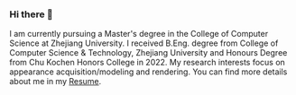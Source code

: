 ### Hi there 👋

I am currently pursuing a Master's degree in the College of Computer Science at Zhejiang University. I received B.Eng. degree from College of Computer Science & Technology, Zhejiang University and Honours Degree from Chu Kochen Honors College in 2022. My research interests focus on appearance acquisition/modeling and rendering. You can find more details about me in my <a href="https://github.com/RupertPaoZ/RupertPaoZ/blob/master/Resume.pdf" target="_blank">Resume</a>.

<!--
**RupertPaoZ/RupertPaoZ** is a ✨ _special_ ✨ repository because its `README.md` (this file) appears on your GitHub profile.
[resume](https://github.com/RupertPaoZ/RupertPaoZ/blob/master/Resume.pdf)
Here are some ideas to get you started:

- 🔭 I’m currently working on ...
- 🌱 I’m currently learning ...
- 👯 I’m looking to collaborate on ...
- 🤔 I’m looking for help with ...
- 💬 Ask me about ...
- 📫 How to reach me: ...
- 😄 Pronouns: ...
- ⚡ Fun fact: ...
-->

